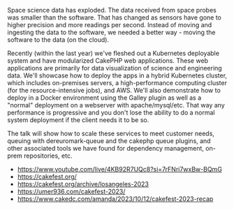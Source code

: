 Space science data has exploded. The data received from space probes was smaller than the software. That has changed as sensors have gone to higher precision and more readings per second. Instead of moving and ingesting the data to the software, we needed a better way - moving the software to the data (on the cloud).

Recently (within the last year) we've fleshed out a Kubernetes deployable system and have modularized CakePHP web applications. These web applications are primarily for data visualization of science and engineering data. We'll showcase how to deploy the apps in a hybrid Kubernetes cluster, which includes on-premises servers, a high-performance computing cluster (for the resource-intensive jobs), and AWS. We'll also demonstrate how to deploy in a Docker environment using the Galley plugin as well as a "normal" deployment on a webserver with apache/mysql/etc. That way any performance is progressive and you don't lose the ability to do a normal system deployment if the client needs it to be so.

The talk will show how to scale these services to meet customer needs, queuing with dereuromark-queue and the cakephp queue plugins, and other associated tools we have found for dependency management, on-prem repositories, etc. 



- https://www.youtube.com/live/4KB92R7UQc8?si=7rFNri7wxBw-BQmG
- https://cakefest.org/
- https://cakefest.org/archive/losangeles-2023
- https://umer936.com/cakefest-2023/
- https://www.cakedc.com/amanda/2023/10/12/cakefest-2023-recap
